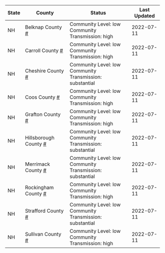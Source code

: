 State | County | Status | Last Updated
--- | --- | --- | --- 
NH | Belknap County <a href="#belknap_county">#</a> | <a name="belknap_county"></a>Community Level: low<br/>Community Transmission: high | 2022-07-11
NH | Carroll County <a href="#carroll_county">#</a> | <a name="carroll_county"></a>Community Level: low<br/>Community Transmission: high | 2022-07-11
NH | Cheshire County <a href="#cheshire_county">#</a> | <a name="cheshire_county"></a>Community Level: low<br/>Community Transmission: substantial | 2022-07-11
NH | Coos County <a href="#coos_county">#</a> | <a name="coos_county"></a>Community Level: low<br/>Community Transmission: high | 2022-07-11
NH | Grafton County <a href="#grafton_county">#</a> | <a name="grafton_county"></a>Community Level: low<br/>Community Transmission: high | 2022-07-11
NH | Hillsborough County <a href="#hillsborough_county">#</a> | <a name="hillsborough_county"></a>Community Level: low<br/>Community Transmission: substantial | 2022-07-11
NH | Merrimack County <a href="#merrimack_county">#</a> | <a name="merrimack_county"></a>Community Level: low<br/>Community Transmission: substantial | 2022-07-11
NH | Rockingham County <a href="#rockingham_county">#</a> | <a name="rockingham_county"></a>Community Level: low<br/>Community Transmission: high | 2022-07-11
NH | Strafford County <a href="#strafford_county">#</a> | <a name="strafford_county"></a>Community Level: low<br/>Community Transmission: substantial | 2022-07-11
NH | Sullivan County <a href="#sullivan_county">#</a> | <a name="sullivan_county"></a>Community Level: low<br/>Community Transmission: high | 2022-07-11
